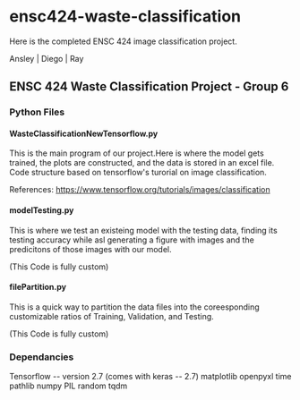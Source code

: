 # ensc424-waste-classification

Here is the completed ENSC 424 image classification project.

Ansley | Diego | Ray

## ENSC 424 Waste Classification Project - Group 6

### Python Files 
#### WasteClassificationNewTensorflow.py
This is the main program of our project.Here is where the model gets trained, the plots are constructed, and the data is stored in an excel file. Code structure based on tensorflow's turorial on image classification.

References: https://www.tensorflow.org/tutorials/images/classification 

#### modelTesting.py
This is where we test an existeing model with the testing data, finding its testing accuracy while asl generating a figure with images and the predicitons of those images with our model.

(This Code is fully custom)

#### filePartition.py
This is a quick way to partition the data files into the coreesponding customizable ratios of Training, Validation, and Testing.

(This Code is fully custom)

### Dependancies

Tensorflow -- version 2.7 (comes with keras -- 2.7)
matplotlib
openpyxl
time
pathlib
numpy
PIL
random
tqdm
